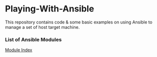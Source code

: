 # Playing-With-Ansible
This repository contains code &amp; some basic examples on using Ansible to manage a set of host target machine.


### List of Ansible Modules

[Module Index](https://docs.ansible.com/ansible/2.8/modules/modules_by_category.html)
